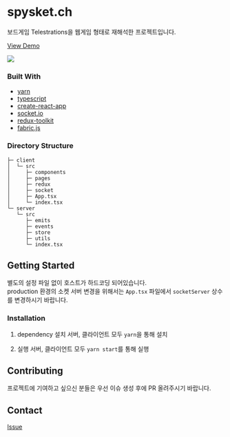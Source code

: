 # spysket.ch
보드게임 Telestrations을 웹게임 형태로 재해석한 프로젝트입니다.

[View Demo](https://spysket.ch)

![](https://user-images.githubusercontent.com/42272855/143605627-64f06523-28cc-495a-9b1f-ad1ba17ad1d3.png)

### Built With
- [yarn](https://github.com/yarnpkg/yarn)
- [typescript](https://github.com/microsoft/TypeScript)
- [create-react-app](https://github.com/facebook/create-react-app)
- [socket.io](https://github.com/socketio/socket.io)
- [redux-toolkit](https://github.com/reduxjs/redux-toolkit)
- [fabric.js](https://github.com/fabricjs/fabric.js)

### Directory Structure
```
├─ client
│  └─ src
│     ├─ components
│     ├─ pages
│     ├─ redux
│     ├─ socket
│     ├─ App.tsx
│     └─ index.tsx
└─ server
   └─ src
      ├─ emits
      ├─ events
      ├─ store
      ├─ utils
      └─ index.tsx
```

## Getting Started
별도의 설정 파일 없이 호스트가 하드코딩 되어있습니다.<br>
production 환경의 소켓 서버 변경을 위해서는 `App.tsx` 파일에서 `socketServer` 상수를 변경하시기 바랍니다.

### Installation
1. dependency 설치
서버, 클라이언트 모두 `yarn`을 통해 설치

2. 실행
서버, 클라이언트 모두 `yarn start`를 통해 실행

## Contributing
프로젝트에 기여하고 싶으신 분들은 우선 이슈 생성 후에 PR 올려주시기 바랍니다.

## Contact
[Issue](https://github.com/dhdbstjr98/spysket.ch/issues)
